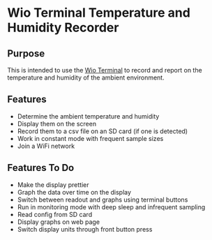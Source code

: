 # Wio Terminal Temperature and Humidity Recorder

## Purpose
This is intended to use the [Wio Terminal](https://www.seeedstudio.com/Wio-Terminal-p-4509.html) to record and report on the temperature
and humidity of the ambient environment.

## Features
- Determine the ambient temperature and humidity
- Display them on the screen
- Record them to a csv file on an SD card (if one is detected)
- Work in constant mode with frequent sample sizes
- Join a WiFi network


## Features To Do
- Make the display prettier
- Graph the data over time on the display
- Switch between readout and graphs using terminal buttons
- Run in monitoring mode with deep sleep and infrequent sampling
- Read config from SD card
- Display graphs on web page
- Switch display units through front button press

